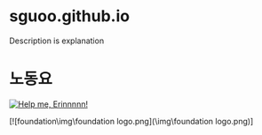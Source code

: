 # sguoo.github.io

Description is explanation

# 노동요

[![Help me, Erinnnnn!](https://img.youtube.com/vi/X8z23t428kU/0.jpg)](https://youtu.be/X8z23t428kU)

[![foundation\img\foundation logo.png](\img\foundation logo.png)]
